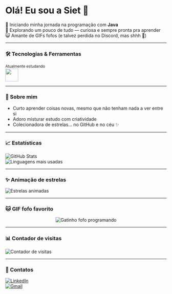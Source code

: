 # Olá! Eu sou a Siet 👋

🚀 Iniciando minha jornada na programação com **Java**  
🎯 Explorando um pouco de tudo — curiosa e sempre pronta pra aprender  
😺 Amante de GIFs fofos (e talvez perdida no Discord, mas shhh 🤫)

---

### 🛠 Tecnologias & Ferramentas
<sub>Atualmente estudando</sub><br>
<img src="https://cdn.jsdelivr.net/gh/devicons/devicon/icons/java/java-original.svg" width="40" height="40"/>

---

### 🌟 Sobre mim
- Curto aprender coisas novas, mesmo que não tenham nada a ver entre si
- Adoro misturar estudo com criatividade
- Colecionadora de estrelas... no GitHub e no céu ✨

---

### 📈 Estatísticas
![GitHub Stats](https://github-readme-stats.vercel.app/api?username=SEU_USUARIO&show_icons=true&theme=tokyonight)  
![Linguagens mais usadas](https://github-readme-stats.vercel.app/api/top-langs/?username=SEU_USUARIO&layout=compact&theme=tokyonight)

---

### ✨ Animação de estrelas
![Estrelas animadas](https://github.com/ryo-ma/github-profile-trophy)

---

### 🐱 GIF fofo favorito
<p align="center">
  <img src="https://media0.giphy.com/media/v1.Y2lkPTc5MGI3NjExaWFlbTZtMzk0Y3V0d2NoNTU5NG01cnZ4d2tueWZqbXp0YWQ0bXBvayZlcD12MV9pbnRlcm5hbF9naWZfYnlfaWQmY3Q9cw/K7o9FdCoDnwEo/giphy.gif" alt="Gatinho fofo programando">
</p>

---

### 📊 Contador de visitas
![Contador de visitas](https://komarev.com/ghpvc/?username=SEU_USUARIO&color=blue&style=flat)

---

### 🔗 Contatos
[![LinkedIn](https://img.shields.io/badge/-LinkedIn-%230077B5?style=for-the-badge&logo=linkedin&logoColor=white)](SEU_LINK)  
[![Gmail](https://img.shields.io/badge/-Gmail-D14836?style=for-the-badge&logo=gmail&logoColor=white)](mailto:SEU_EMAIL)
